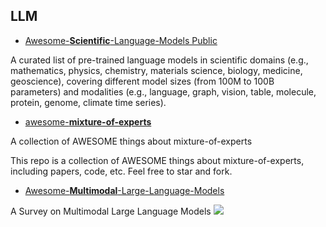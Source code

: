 ## LLM

- [Awesome-**Scientific**-Language-Models
Public](https://github.com/yuzhimanhua/Awesome-Scientific-Language-Models)

A curated list of pre-trained language models in scientific domains (e.g., mathematics, physics, chemistry, materials science, biology, medicine, geoscience), covering different model sizes (from 100M to 100B parameters) and modalities (e.g., language, graph, vision, table, molecule, protein, genome, climate time series).

- [awesome-**mixture-of-experts**](https://github.com/XueFuzhao/awesome-mixture-of-experts)

A collection of AWESOME things about mixture-of-experts

This repo is a collection of AWESOME things about mixture-of-experts, including papers, code, etc. Feel free to star and fork.

- [Awesome-**Multimodal**-Large-Language-Models](https://github.com/BradyFU/Awesome-Multimodal-Large-Language-Models)

A Survey on Multimodal Large Language Models
![](https://github.com/BradyFU/Awesome-Multimodal-Large-Language-Models/raw/main/images/mme-survey.jpg)
